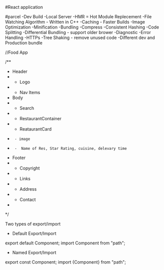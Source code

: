 #React application


#parcel
-Dev Build
-Local Server
-HMR = Hot Module Replecement
-File Watching Algorithm - Written in C++
-Caching - Faster Builds
-Image Optimization
-Minification
-Bundling
-Compress
-Consistent Hashing
-Code Splitting
-Differential Bundling - support older brower
-Diagnostic
-Error Handling
-HTTPs
-Tree Shaking - remove unused code
-Different dev and Production bundle

//Food App

/**
 * Header
 *  - Logo
 *  - Nav Items
 * Body
 *  - Search
 *  - RestaurantContainer
 *    - ReataurantCard
 *      - image
 *      -  Name of Res, Star Rating, cuisine, delevary time
 * Footer
 *  - Copyright
 *  - Links
 *  - Address
 *  - Contact
 * 
 */

 Two types of export/import
 
 - Default Export/Import

 export default Component;
 import Component from "path";

 - Named Export/Import

 export const Component;
 import {Component} from "path";
